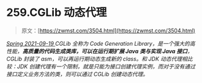 <!--yml
category: 未分类
date: 0001-01-01 00:00:00
-->

# 259.CGLib 动态代理

> 原文：[https://zwmst.com/3504.html](https://zwmst.com/3504.html)

   [ *Spring* ](https://zwmst.com/spring)*[ <time datetime="2021-09-19T20:43:32+08:00"> 2021-09-19 </time> ](https://zwmst.com/3504.html)  CGLib 全称为 Code Generation Library，是一个强大的高性能，**高质量的代码生成类库，可以在运行期扩展 Java 类与实现 Java 接口**，CGLib 封装了 asm，可以再运行期动态生成新的 class。和 JDK 动态代理相比较：JDK 创建代理有一个限制，就是只能为接口创建代理实例，而对于没有通过接口定义业务方法的类，则可以通过 CGLib 创建动态代理。*